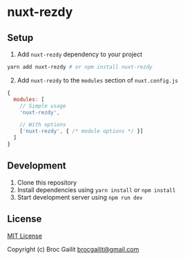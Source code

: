# nuxt-rezdy

## Setup

1. Add `nuxt-rezdy` dependency to your project

```bash
yarn add nuxt-rezdy # or npm install nuxt-rezdy
```

2. Add `nuxt-rezdy` to the `modules` section of `nuxt.config.js`

```js
{
  modules: [
    // Simple usage
    'nuxt-rezdy',

    // With options
    ['nuxt-rezdy', { /* module options */ }]
  ]
}
```

## Development

1. Clone this repository
2. Install dependencies using `yarn install` or `npm install`
3. Start development server using `npm run dev`

## License

[MIT License](./LICENSE)

Copyright (c) Broc Gailit <brocgailit@gmail.com>

<!-- Badges -->
[npm-version-src]: https://img.shields.io/npm/v/nuxt-rezdy/latest.svg?style=flat-square
[npm-version-href]: https://npmjs.com/package/nuxt-rezdy

[npm-downloads-src]: https://img.shields.io/npm/dt/nuxt-rezdy.svg?style=flat-square
[npm-downloads-href]: https://npmjs.com/package/nuxt-rezdy

[circle-ci-src]: https://img.shields.io/circleci/project/github/.svg?style=flat-square
[circle-ci-href]: https://circleci.com/gh/

[codecov-src]: https://img.shields.io/codecov/c/github/.svg?style=flat-square
[codecov-href]: https://codecov.io/gh/

[license-src]: https://img.shields.io/npm/l/nuxt-rezdy.svg?style=flat-square
[license-href]: https://npmjs.com/package/nuxt-rezdy
